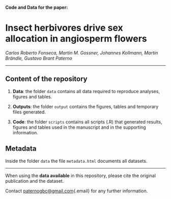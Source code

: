 **Code and Data for the paper:**

# Insect herbivores drive sex allocation in angiosperm flowers

_Carlos Roberto Fonseca, Martin M. Gossner, Johannes Kollmann, Martin Brändle, Gustavo Brant Paterno_

------------------------------------------------------------------------

## Content of the repository

1.  **Data**: the folder `data` contains all data required to reproduce analyses, figures and tables.

3.  **Outputs**: the folder `output` contains the figures, tables and temporary files generated.
4.  **Code**: the folder `scripts` contains all scripts (.R) that generated results, figures and tables used in the manuscript and in the supporting information.
 
## Metadata

Inside the folder `data` the file `metadata.html` documents all datasets.

------------------------------------------------------------------------

When using the **data available** in this repository, please cite the original publication and the dataset.

Contact [paternogbc@gmail.com](mailto:paternogbc@gmail.com){.email} for any further information.
